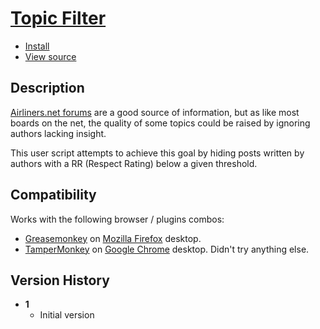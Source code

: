 # [Topic Filter](https://github.com/MatthieuMichon/UserScripts/tree/master/airliners.net/forum_topic_filter/)

* [Install](https://github.com/MatthieuMichon/UserScripts/raw/master/airliners.net/forum_topic_filter/forum_topic_filter.user.js)
* [View source](https://github.com/MatthieuMichon/UserScripts/blob/master/airliners.net/forum_topic_filter/forum_topic_filter.user.js)

## Description

[Airliners.net forums](http://www.airliners.net/aviation-forums/) are a good source of information, but as like most boards on the net, the quality of some topics could be raised by ignoring authors lacking insight.

This user script attempts to achieve this goal by hiding posts written by authors with a RR (Respect Rating) below a given threshold.

## Compatibility

Works with the following browser / plugins combos:
* [Greasemonkey](https://addons.mozilla.org/firefox/addon/greasemonkey/) on [Mozilla Firefox](http://www.mozilla.org/en-US/firefox/fx/#desktop) desktop.
* [TamperMonkey](http://tampermonkey.net) on [Google Chrome](https://www.google.com/chrome/) desktop.
Didn't try anything else.

## Version History

* **1**
    * Initial version
